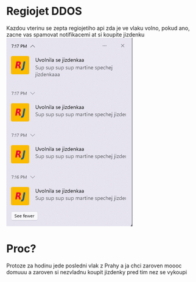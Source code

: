 # Regiojet DDOS
Kazdou vterinu se zepta regiojetiho api zda je ve vlaku volno, pokud ano, zacne vas spamovat
notifikacemi at si koupite jizdenku
![Alt text](./demo_img.png?raw=true "Title")
# Proc?
Protoze za hodinu jede posledni vlak z Prahy a ja chci zaroven moooc domuuu
a zaroven si nezvladnu koupit jizdenky pred tim nez se vykoupi 


